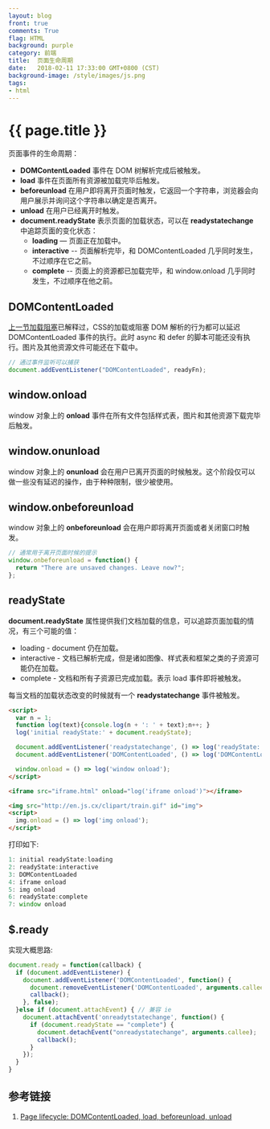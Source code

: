 ```yaml
---
layout: blog
front: true
comments: True
flag: HTML
background: purple
category: 前端
title:  页面生命周期
date:   2018-02-11 17:33:00 GMT+0800 (CST)
background-image: /style/images/js.png
tags:
- html
---
```

# {{ page.title }}

页面事件的生命周期：

* **DOMContentLoaded** 事件在 DOM 树解析完成后被触发。
* **load** 事件在页面所有资源被加载完毕后触发。
* **beforeunload** 在用户即将离开页面时触发，它返回一个字符串，浏览器会向用户展示并询问这个字符串以确定是否离开。
* **unload** 在用户已经离开时触发。
* **document.readyState** 表示页面的加载状态，可以在 **readystatechange** 中追踪页面的变化状态：
  * **loading** — 页面正在加载中。
  * **interactive** -- 页面解析完毕，和 DOMContentLoaded 几乎同时发生，不过顺序在它之前。
  * **complete** -- 页面上的资源都已加载完毕，和 window.onload 几乎同时发生，不过顺序在他之前。

## DOMContentLoaded

[上一节加载阻塞]( {{site.url}}/2018/02/11/html-render-blocking.html )已解释过，CSS的加载或阻塞 DOM 解析的行为都可以延迟 DOMContentLoaded 事件的执行。此时 async 和 defer 的脚本可能还没有执行。图片及其他资源文件可能还在下载中。

```js
// 通过事件监听可以捕获
document.addEventListener("DOMContentLoaded", readyFn);
```

## window.onload

window 对象上的 **onload** 事件在所有文件包括样式表，图片和其他资源下载完毕后触发。

## window.onunload

window 对象上的 **onunload** 会在用户已离开页面的时候触发。这个阶段仅可以做一些没有延迟的操作，由于种种限制，很少被使用。

## window.onbeforeunload

window 对象上的 **onbeforeunload** 会在用户即将离开页面或者关闭窗口时触发。

```js
// 通常用于离开页面时候的提示
window.onbeforeunload = function() {
  return "There are unsaved changes. Leave now?";
};
```

## readyState

**document.readyState** 属性提供我们文档加载的信息，可以追踪页面加载的情况，有三个可能的值：

* loading - document 仍在加载。
* interactive - 文档已解析完成，但是诸如图像、样式表和框架之类的子资源可能仍在加载。
* complete - 文档和所有子资源已完成加载。表示 load 事件即将被触发。

每当文档的加载状态改变的时候就有一个 **readystatechange** 事件被触发。

```HTML
<script>
  var n = 1;
  function log(text){console.log(n + ': ' + text);n++; }
  log('initial readyState:' + document.readyState);

  document.addEventListener('readystatechange', () => log('readyState:' + document.readyState));
  document.addEventListener('DOMContentLoaded', () => log('DOMContentLoaded'));

  window.onload = () => log('window onload');
</script>

<iframe src="iframe.html" onload="log('iframe onload')"></iframe>

<img src="http://en.js.cx/clipart/train.gif" id="img">
<script>
  img.onload = () => log('img onload');
</script>
```

打印如下:

```js
1: initial readyState:loading
2: readyState:interactive
3: DOMContentLoaded
4: iframe onload
5: img onload
6: readyState:complete
7: window onload
```

## $.ready

实现大概思路:

```js
document.ready = function(callback) {
  if (document.addEventListener) {
    document.addEventListener('DOMContentLoaded', function() {
      document.removeEventListener('DOMContentLoaded', arguments.callee, false);
      callback();
    }, false);
  }else if (document.attachEvent) { // 兼容 ie
    document.attachEvent('onreadytstatechange', function() {
      if (document.readyState == "complete") {
        document.detachEvent("onreadystatechange", arguments.callee);
        callback();
      }
    });
  }
}
```

## 参考链接

1. [Page lifecycle: DOMContentLoaded, load, beforeunload, unload](http://javascript.info/onload-ondomcontentloaded#domcontentloaded)
